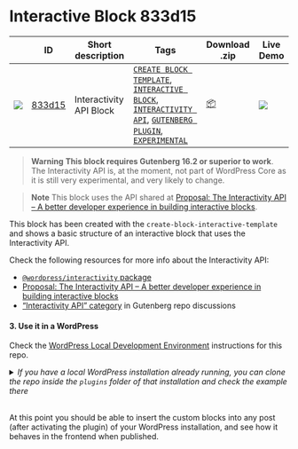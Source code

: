 # Interactive Block 833d15

<!-- Please, do not remove these @TABLE EXAMPLES BEGIN and @TABLE EXAMPLES END comments or modify the table inside. This table is automatically generated from the data at data/examples.json and data/tags.json -->
<!-- @TABLE EXAMPLES BEGIN -->
|                                               | ID                                                                                                                            | Short description       | Tags                                                                                                                                                                                                                                                                                                                                                                                                                                                                                                                                                                                                          | Download .zip                                                                                                                                                    | Live Demo                                                                                                                                                                                                                                                                                                                                                                                                                                                                                                                                                                                                                                                                                          |
| --------------------------------------------- | ----------------------------------------------------------------------------------------------------------------------------- | ----------------------- | ------------------------------------------------------------------------------------------------------------------------------------------------------------------------------------------------------------------------------------------------------------------------------------------------------------------------------------------------------------------------------------------------------------------------------------------------------------------------------------------------------------------------------------------------------------------------------------------------------------- | ---------------------------------------------------------------------------------------------------------------------------------------------------------------- | -------------------------------------------------------------------------------------------------------------------------------------------------------------------------------------------------------------------------------------------------------------------------------------------------------------------------------------------------------------------------------------------------------------------------------------------------------------------------------------------------------------------------------------------------------------------------------------------------------------------------------------------------------------------------------------------------- |
| ![](https://placehold.co/15x15/833d15/833d15) | [833d15](https://github.com/wordpress-juanmaguitar/gutenberg-examples-2023/tree/trunk/plugins/interactivity-api-block-833d15) | Interactivity API Block | [`CREATE BLOCK TEMPLATE`](https://github.com/wordpress-juanmaguitar/gutenberg-examples-2023/tree/trunk#create-block-template), [`INTERACTIVE BLOCK`](https://github.com/wordpress-juanmaguitar/gutenberg-examples-2023/tree/trunk#interactive-block), [`INTERACTIVITY API`](https://github.com/wordpress-juanmaguitar/gutenberg-examples-2023/tree/trunk#interactivity-api), [`GUTENBERG PLUGIN`](https://github.com/wordpress-juanmaguitar/gutenberg-examples-2023/tree/trunk#gutenberg-plugin), [`EXPERIMENTAL`](https://github.com/wordpress-juanmaguitar/gutenberg-examples-2023/tree/trunk#experimental) | <a href="https://raw.githubusercontent.com/wordpress-juanmaguitar/gutenberg-examples-2023/deploy/zips/interactivity-api-block-833d15.zip" target="_blank">📦</a> | <a href="https://playground.wordpress.net/#{%22landingPage%22:%22/wp-admin/plugins.php%22,%22steps%22:[{%22step%22:%22installPlugin%22,%22pluginZipFile%22:{%22resource%22:%22url%22,%22url%22:%22https://raw.githubusercontent.com/wordpress-juanmaguitar/gutenberg-examples-2023/deploy/zips/interactivity-api-block-833d15.zip%22}},{%22step%22:%22installPlugin%22,%22pluginZipFile%22:{%22resource%22:%22wordpress.org/plugins%22,%22slug%22:%22gutenberg%22}},{%22step%22:%22login%22,%22username%22:%22admin%22,%22password%22:%22password%22}]}" target="_blank"><img src="https://raw.githubusercontent.com/wordpress-juanmaguitar/gutenberg-examples-2023/trunk/assets/icon-wp.svg"></a> |
<!-- @TABLE EXAMPLES END -->

> **Warning**
> **This block requires Gutenberg 16.2 or superior to work**. The Interactivity API is, at the moment, not part of WordPress Core as it is still very experimental, and very likely to change. 

> **Note**
> This block uses the API shared at [Proposal: The Interactivity API – A better developer experience in building interactive blocks](https://make.wordpress.org/core/2023/03/30/proposal-the-interactivity-api-a-better-developer-experience-in-building-interactive-blocks/). 

This block has been created with the `create-block-interactive-template` and shows a basic structure of an interactive block that uses the Interactivity API.


Check the following resources for more info about the Interactivity API:
- [`@wordpress/interactivity` package](https://github.com/WordPress/gutenberg/blob/trunk/packages/interactivity/README.md)
- [Proposal: The Interactivity API – A better developer experience in building interactive blocks](https://make.wordpress.org/core/2023/03/30/proposal-the-interactivity-api-a-better-developer-experience-in-building-interactive-blocks/)
- [“Interactivity API” category](https://github.com/WordPress/gutenberg/discussions/categories/interactivity-api) in Gutenberg repo discussions

#### 3. Use it in a WordPress

Check the [WordPress Local Development Environment](../../DEVELOPMENT.md#wordpress-local-development-environment) instructions for this repo.

<details>
  <summary><em>If you have a local WordPress installation already running, you can clone the repo inside the <code>plugins</code> folder of that installation and check the example there</em></summary>
<br>  
<p>If you do that, you'll need to do the following</p>
<ul>
<li>Remove any <code>node_modules</code> folder inside this folder</li>
<li>Run <code>npm install</code> to install the dependencies</li>
<li>Run <code>npm build</code> to generate the "build" version of the blocks</li>
<li>Activate the plugin in your own WordPress installation</li>
<ul>
</details>
<br>  

At this point you should be able to insert the custom blocks into any post (after activating the plugin) of your WordPress installation, and see how it behaves in the frontend when published.


